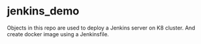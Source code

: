 # jenkins_demo
Objects in this repo are used to deploy a Jenkins server on K8 cluster. And create docker image using a Jenkinsfile.
